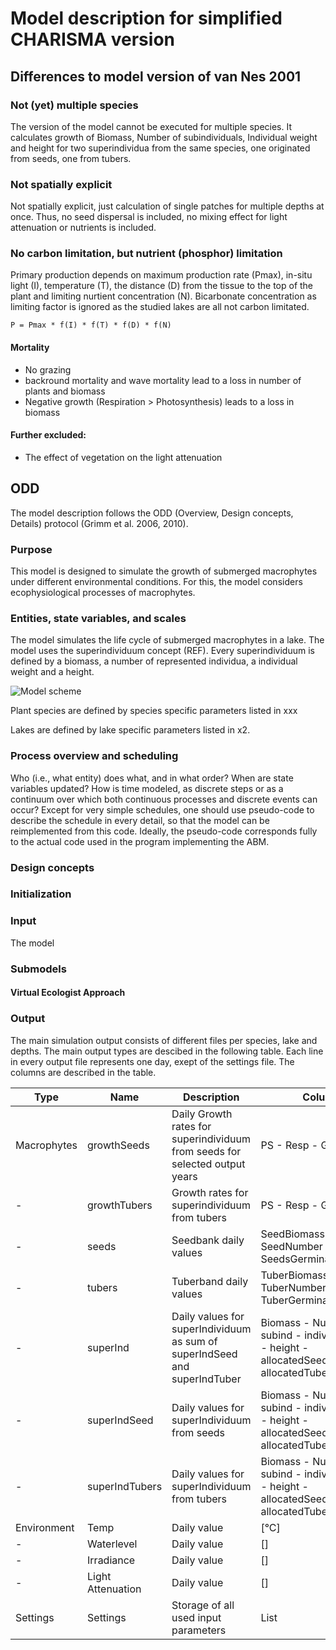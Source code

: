# Model description for simplified CHARISMA version

## Differences to model version of van Nes 2001

### Not (yet) multiple species
The version of the model cannot be executed for multiple species. It calculates growth of Biomass, Number of subindividuals, Individual weight and height for two superindividua from the same species, one originated from seeds, one from tubers.


### Not spatially explicit
Not spatially explicit, just calculation of single patches for multiple depths at once. Thus, no seed dispersal is included, no mixing effect for light attenuation or nutrients is included.

### No carbon limitation, but nutrient (phosphor) limitation
Primary production depends on maximum production rate (Pmax), in-situ light (I), temperature (T), the distance (D) from the tissue to the top of the plant and limiting nurtient concentration (N).
Bicarbonate concentration as limiting factor is ignored as the studied lakes are all not carbon limitated.

`P = Pmax * f(I) * f(T) * f(D) * f(N)`

#### Mortality
- No grazing
- backround mortality and wave mortality lead to a loss in number of plants and biomass
- Negative growth (Respiration > Photosynthesis) leads to a loss in biomass

#### Further excluded:
- The effect of vegetation on the light attenuation

## ODD
The model description follows the ODD (Overview, Design concepts, Details) protocol (Grimm et al. 2006, 2010).

### Purpose
This model is designed to simulate the growth of submerged macrophytes under different environmental conditions. For this, the model considers ecophysiological processes of macrophytes.


### Entities, state variables, and scales
The model simulates the life cycle of submerged macrophytes in a lake. The model uses the superindividuum concept (REF). Every superindividuum is defined by a biomass, a number of represented individua, a individual weight and a height.

![Model scheme](https://github.com/AnneLew/CharismaBiodiv/edit/master/doc/Charisma_scheme.png)

Plant species are defined by species specific parameters listed in xxx

Lakes are defined by lake specific parameters listed in x2.  

### Process overview and scheduling
Who (i.e., what entity) does what, and in what order? When are state variables updated? How is time modeled, as discrete steps or as a continuum over which both continuous processes and discrete events can occur? Except for very simple schedules, one should use pseudo-code to describe the schedule in every detail, so that the model can be reimplemented from this code. Ideally, the pseudo-code corresponds fully to the actual code used in the program implementing the ABM.

### Design concepts

### Initialization

### Input
The model


### Submodels


#### Virtual Ecologist Approach

### Output

The main simulation output consists of different files per species, lake and depths. The main output types are descibed in the following table. Each line in every output file represents one day, exept of the settings file. The columns are described in the table.


Type        | Name           | Description  | Columns
------------- |-----------| ----| ---
Macrophytes| growthSeeds | Daily Growth rates for superindividuum from seeds for selected output years | PS - Resp - Growthrate
-| growthTubers | Growth rates for superindividuum from tubers | PS - Resp - Growthrate
-| seeds | Seedbank daily values| SeedBiomass - SeedNumber - SeedsGerminatingBiomass
-| tubers | Tuberband daily values | TuberBiomass - TuberNumber - TuberGerminatingBiomass
-| superInd | Daily values for superIndividuum as sum of superIndSeed and superIndTuber | Biomass - Number of subind - individual Weight - height - allocatedSeedBiomass - allocatedTubersBiomass  
-| superIndSeed | Daily values for superIndividuum from seeds | Biomass - Number of subind - individual Weight - height - allocatedSeedBiomass - allocatedTubersBiomass  
-| superIndTubers | Daily values for superIndividuum from tubers | Biomass - Number of subind - individual Weight - height - allocatedSeedBiomass - allocatedTubersBiomass  
Environment | Temp | Daily value | [°C]
-| Waterlevel | Daily value | []
-| Irradiance | Daily value | []
-| Light Attenuation | Daily value | []
Settings | Settings | Storage of all used input parameters | List
